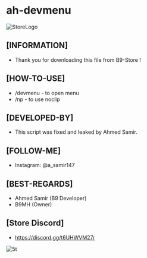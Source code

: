 # ah-devmenu
![StoreLogo](https://cdn.discordapp.com/attachments/976580916719812641/1238803408241299476/ticket.png?ex=66409d14&is=663f4b94&hm=5ff6d32c367ee9626acce1a47f7492bcbee6ee496152b6674731acb75b3b4498&)

## [INFORMATION]
- Thank you for downloading this file from B9-Store ! 

## [HOW-TO-USE]
- /devmenu - to open menu
- /np - to use noclip

## [DEVELOPED-BY]
- This script was fixed and leaked by Ahmed Samir. 

## [FOLLOW-ME]
- Instagram: @a_samir147

## [BEST-REGARDS]
- Ahmed Samir (B9 Developer)
- B9MH (Owner)

## [Store Discord]
- https://discord.gg/t6UHWVM27r

![5t](https://media.discordapp.net/attachments/976580916719812641/1238804799844126830/5t.png?ex=66409e60&is=663f4ce0&hm=c9009c73e7e2df4c8cd3176a881282a9f4684206cb1fcbd0f692971ed8ed5c3b&=&format=webp&quality=lossless)

